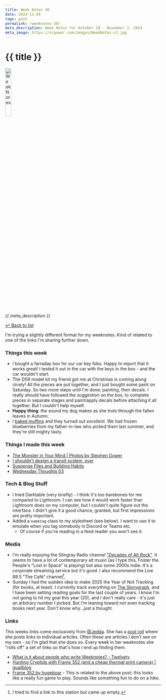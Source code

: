 ```yaml
---
title: Week Notes 30
date: 2024-11-04
tags: post
permalink: /weeknotes-30/
meta_description: Week Notes for October 28 - November 3, 2024
meta_image: https://srgower.com/images/WeekNotes-v1.jpg
---
```


# {{ title }}

<img src="{{ meta_image }}" width="20%" height="20%" alt="Week Notes" />

*{{ meta_description }}*

[↩ Back to list](/weeknotes/)

I'm trying a slightly different format for my weeknotes. Kind of related to one of the links I'm sharing further down. 

### Things this week

- I bought a farraday box for our car key fobs. Happy to report that it works great! I tested it out in the car with the keys in the box - and the car wouldn't start. 
- The DS9 model kit my friend got me at Christmas is coming along nicely! All the pieces are put together, and I just bought some paint on Saturday. So two more steps until I'm done: painting, then decals. I really *should* have followed the suggestion on the box, to complete pieces in separate stages and paint/apply decals before attaching it all together. But I couldn't help myself. 
- **Happy thing**: the sound my dog makes as she trots through the fallen leaves in Autumn.
- I [baked muffins](https://ottawa.place/@srgower/113421468126690873) and they turned out *excellent*. We had frozen blueberries from my father-in-law who picked them last summer, and they're still mighty tasty. 

### Things I made this week

- [The Monster in Your Mind | Photos by Stephen Gower](https://photos.srgower.com/2024/the-monster-in-your-mind/)
- [I shouldn't design a transit system, ever](https://lwgrs.bearblog.dev/i-shouldnt-design-a-transit-system-ever/) 
- [Suspense Files and Building Habits](https://lwgrs.bearblog.dev/suspense-files-and-building-habits/) 
- [Wednesday Thoughts 03](https://lwgrs.bearblog.dev/wednesday-03/)

### Tech & Blog Stuff

- I tried Darktable (very briefly) - I think it's too barebones for me compared to Lightroom. I can see how it would work faster than Lightroom does on my computer, but I couldn't quite figure out the interface. I didn't give it a good chance, granted, but first impressions are pretty important. 
- Added a `nametag` class to my stylesheet (see below). I want to use it to emulate when you tag somebody in Discord or Teams etc. 
  - Of course if you're reading in a feed reader you won't see it.

### Media

- I'm really enjoying the Stingray Radio channel ["Decades of Alt Rock"](https://music.stingray.com/en/channels/VIB_N0421/decades-of-alt-rock). It seems to have a lot of contemporary alt music (as I type this, Foster the People's "Lost in Space" is playing) but also some 2000s indie. It's a corporate streaming service but it's good. I also recommend the Live 88.5 "The Café" channel[^1]. 
- Sunday I had the sudden idea to make 2025 the Year of Not Tracking (for books, at least). I currently track *everything* on [The Storygraph](https://app.thestorygraph.com/profile/srgower), and I have been setting reading goals for the last couple of years. I know I'm not going to hit my goal this year (20), and I don't really care - it's just an arbitrary number I picked. But I'm leaning toward not even tracking books next year. Don't know why...just a thought. 

### Links

This weeks links come exclusively from <a href="https://notes.jeddacp.com/" class="nametag">@Jedda</a>. She has a <a href="https://notes.jeddacp.com/postroll/">post roll</a> where she posts links to individual articles. Often these are articles I don't see on my own - so I'm glad that she does so. Every week in her weeknotes she "rolls off" a set of links so that's how I end up finding them. 

- [What is it about people who write Weeknotes? - Twelvety](https://www.twelvety.net/2024/10/what-is-it-about-people-who-write-weeknotes) 
- [Hunting Cryptids with Frame 352 (and a cheap thermal print camera) | quailblog](https://blog.curiousquail.com/hunting-cryptids-with-frame-352-and-a-cheap-thermal-print-camera/)
- [Frame 352 by hugeboar](https://maxwellander.itch.io/frame-352) - This is related to the above post; this looks like a really fun game to play. Sounds like something fun to do on a hike.

[^1]: I tried to find a link to this station but came up empty. 